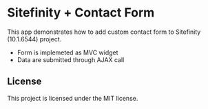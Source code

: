 # Sitefinity + Contact Form

This app demonstrates how to add custom contact form to Sitefinity (10.1.6544) project.

*  Form is implemeted as MVC widget 
*  Data are submitted through AJAX call

## License

This project is licensed under the MIT license.
